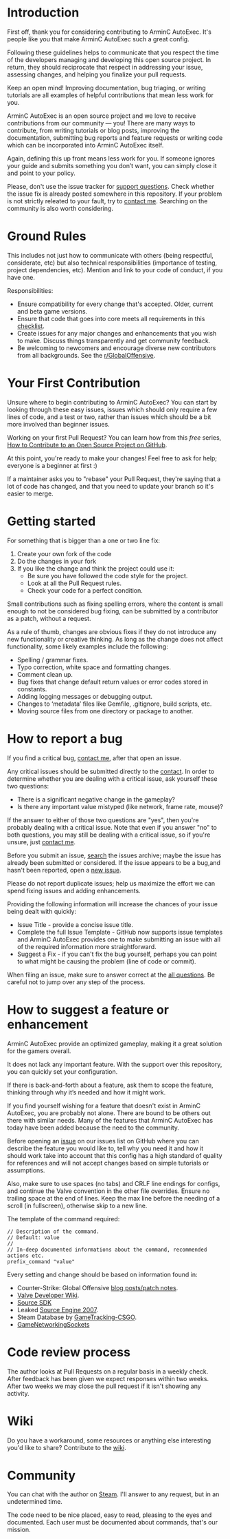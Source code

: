 # Introduction

First off, thank you for considering contributing to ArminC AutoExec. It's people like you that make ArminC AutoExec such a great config.

Following these guidelines helps to communicate that you respect the time of the developers managing and developing this open source project. In return, they should reciprocate that respect in addressing your issue, assessing changes, and helping you finalize your pull requests.

Keep an open mind! Improving documentation, bug triaging, or writing tutorials are all examples of helpful contributions that mean less work for you.

ArminC AutoExec is an open source project and we love to receive contributions from our community — you! There are many ways to contribute, from writing tutorials or blog posts, improving the documentation, submitting bug reports and feature requests or writing code which can be incorporated into ArminC AutoExec itself.

Again, defining this up front means less work for you. If someone ignores your guide and submits something you don’t want, you can simply close it and point to your policy.

Please, don't use the issue tracker for [support questions](https://github.com/ArmynC/ArminC-AutoExec#troubleshooting). Check whether the issue fix is already posted somewhere in this repository. If your problem is not strictly releated to your fault, try to [contact me](https://github.com/ArmynC/ArminC-AutoExec#support). Searching on the community is also worth considering.

# Ground Rules

This includes not just how to communicate with others (being respectful, considerate, etc) but also technical responsibilities (importance of testing, project dependencies, etc). Mention and link to your code of conduct, if you have one.

Responsibilities:
* Ensure compatibility for every change that's accepted. Older, current and beta game versions.
* Ensure that code that goes into core meets all requirements in this [checklist](https://github.com/ArmynC/ArminC-AutoExec/blob/master/docs/PULL_REQUEST_TEMPLATE.md).
* Create issues for any major changes and enhancements that you wish to make. Discuss things transparently and get community feedback.
* Be welcoming to newcomers and encourage diverse new contributors from all backgrounds. See the [r/GlobalOffensive](https://www.reddit.com/r/GlobalOffensive/).

# Your First Contribution

Unsure where to begin contributing to ArminC AutoExec? You can start by looking through these easy issues, issues which should only require a few lines of code, and a test or two, rather than issues which should be a bit more involved than beginner issues.

Working on your first Pull Request? You can learn how from this *free* series, [How to Contribute to an Open Source Project on GitHub](https://egghead.io/series/how-to-contribute-to-an-open-source-project-on-github).

At this point, you're ready to make your changes! Feel free to ask for help; everyone is a beginner at first :)

If a maintainer asks you to "rebase" your Pull Request, they're saying that a lot of code has changed, and that you need to update your branch so it's easier to merge.

# Getting started

For something that is bigger than a one or two line fix:

1. Create your own fork of the code
2. Do the changes in your fork
3. If you like the change and think the project could use it:
    * Be sure you have followed the code style for the project.
    * Look at all the Pull Request rules.
    * Check your code for a perfect condition.

Small contributions such as fixing spelling errors, where the content is small enough to not be considered bug fixing, can be submitted by a contributor as a patch, without a request.

As a rule of thumb, changes are obvious fixes if they do not introduce any new functionality or creative thinking. As long as the change does not affect functionality, some likely examples include the following:
* Spelling / grammar fixes.
* Typo correction, white space and formatting changes.
* Comment clean up.
* Bug fixes that change default return values or error codes stored in constants.
* Adding logging messages or debugging output.
* Changes to ‘metadata’ files like Gemfile, .gitignore, build scripts, etc.
* Moving source files from one directory or package to another.

# How to report a bug

If you find a critical bug, [contact me](https://github.com/ArmynC/ArminC-AutoExec/blob/master/docs/README.md#support), after that open an issue.

Any critical issues should be submitted directly to the [contact](https://github.com/ArmynC/ArminC-AutoExec/blob/master/docs/README.md#support).
In order to determine whether you are dealing with a critical issue, ask yourself these two questions:
* There is a significant negative change in the gameplay?
* Is there any important value mistyped (like network, frame rate, mouse)?

If the answer to either of those two questions are "yes", then you're probably dealing with a critical issue. Note that even if you answer "no" to both questions, you may still be dealing with a critical issue, so if you're unsure, just [contact me](https://github.com/ArmynC/ArminC-AutoExec/blob/master/docs/README.md#support).

Before you submit an issue, [search](https://github.com/ArmynC/ArminC-AutoExec/issues) the issues archive; maybe the issue has already been submitted or considered. If the issue appears to be a bug,and hasn't been reported, open a [new issue](https://github.com/ArmynC/ArminC-AutoExec/issues/new).

Please do not report duplicate issues; help us maximize the effort we can spend fixing issues and adding enhancements.

Providing the following information will increase the chances of your issue being dealt with
quickly:

* Issue Title - provide a concise issue title.
* Complete the full Issue Template - GitHub now supports issue templates and ArminC AutoExec provides one to make submitting an issue with all of the required information more straightforward.
* Suggest a Fix - if you can't fix the bug yourself, perhaps you can point to what might be causing the problem (line of code or commit).

When filing an issue, make sure to answer correct at the [all questions](https://github.com/ArmynC/ArminC-AutoExec/blob/master/docs/ISSUE_TEMPLATE.md). Be careful not to jump over any step of the process.

# How to suggest a feature or enhancement

ArminC AutoExec provide an optimized gameplay, making it a great solution for the gamers overall.

It does not lack any important feature. With the support over this repository, you can quickly set your configuration.

If there is back-and-forth about a feature, ask them to scope the feature, thinking through why it’s needed and how it might work.

If you find yourself wishing for a feature that doesn't exist in ArminC AutoExec, you are probably not alone. There are bound to be others out there with similar needs. Many of the features that ArminC AutoExec has today have been added because the need to the community. 

Before opening an [issue](https://github.com/ArmynC/ArminC-AutoExec/issues) on our issues list on GitHub where you can describe the feature you would like to, tell why you need it and how it should work take into account that this config has a high standard of quality for references and will not accept changes based on simple tutorials or assumptions.

Also, make sure to use spaces (no tabs) and CRLF line endings for configs, and continue the Valve convention in the other file overrides. Ensure no trailing space at the end of lines. Keep the max line before the needing of a scroll (in fullscreen), otherwise skip to a new line.

The template of the command required:

```
// Description of the command.
// Default: value
//
// In-deep documented informations about the command, recommended actions etc.
prefix_command "value"
```

Every setting and change should be based on information found in:

* Counter-Strike: Global Offensive [blog posts/patch notes](http://blog.counter-strike.net/).
* [Valve Developer Wiki](https://developer.valvesoftware.com/wiki/SDK_Docs).
* [Source SDK](https://github.com/ValveSoftware/source-sdk-2013)
* Leaked [Source Engine 2007](https://github.com/csnxs/source-2007).
* Steam Database by [GameTracking-CSGO](https://github.com/SteamDatabase/GameTracking-CSGO/commit/master).
* [GameNetworkingSockets](https://github.com/ValveSoftware/GameNetworkingSockets) 

# Code review process

The author looks at Pull Requests on a regular basis in a weekly check. 
After feedback has been given we expect responses within two weeks. After two weeks we may close the pull request if it isn't showing any activity.

# Wiki

Do you have a workaround, some resources or anything else interesting you'd like to share?
Contribute to the [wiki](https://github.com/ArmynC/ArminC-AutoExec/wiki).

# Community

You can chat with the author on [Steam](https://steamcommunity.com/id/arminc/). I'll answer to any request, but in an undetermined time.

The code need to be nice placed, easy to read, pleasing to the eyes and documented. Each user must be documented about commands, that's our mission.
